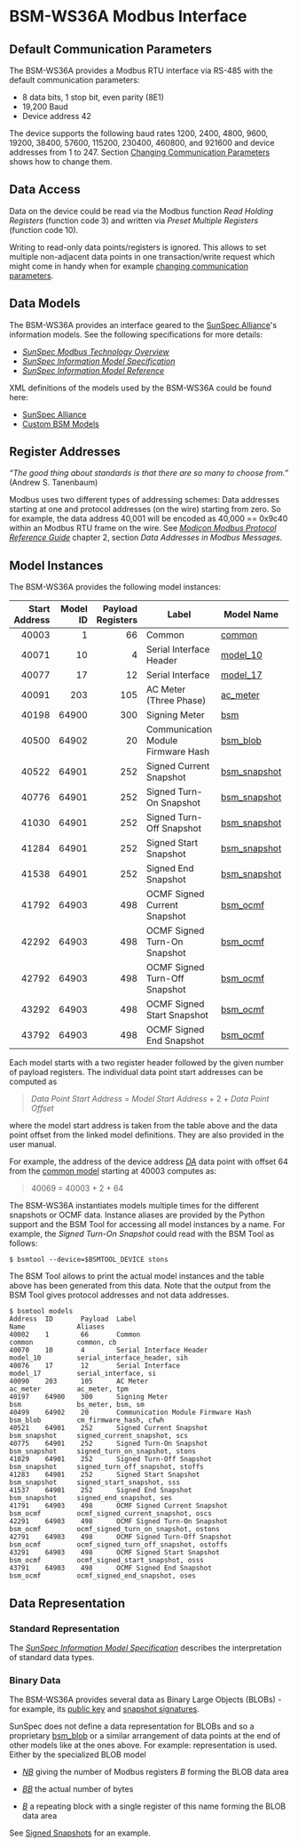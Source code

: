# BSM-WS36A Modbus Interface

## Default Communication Parameters

The BSM-WS36A provides a Modbus RTU interface via RS-485 with the default
communication parameters:

- 8 data bits, 1 stop bit, even parity (8E1)
- 19,200 Baud
- Device address 42

The device supports the following baud rates 1200, 2400, 4800, 9600, 19200,
38400, 57600, 115200, 230400, 460800, and 921600 and device addresses from 1 to
247. Section [Changing Communication Parameters](communication-parameters.md)
shows how to change them.


## Data Access

Data on the device could be read via the Modbus function _Read Holding
Registers_ (function code 3) and written via _Preset Multiple Registers_
(function code 10).

Writing to read-only data points/registers is ignored. This allows to set
multiple non-adjacent data points in one transaction/write request which might
come in handy when for example [changing communication
parameters](communication-parameters.md).


## Data Models

The BSM-WS36A provides an interface geared to the [SunSpec
Alliance](https://sunspec.org)'s information models. See the following
specifications for more details:

- [_SunSpec Modbus Technology Overview_](https://sunspec.org/sunspec-modbus-technology-overview/)
- [_SunSpec Information Model Specification_](https://sunspec.org/sunspec-information-model-specification/)
- [_SunSpec Information Model Reference_](https://sunspec.org/sunspec-information-model-reference/)

XML definitions of the models used by the BSM-WS36A could be found here:

- [SunSpec Alliance](https://github.com/sunspec/models/tree/8b44dc5c77e601b6acbb8c3153fb4e54ae3617e9/smdx)
- [Custom BSM Models](../../bauer_bsm/bsm/models)


## Register Addresses

_“The good thing about standards is that there are so many to choose from.”_ (Andrew S. Tanenbaum)

Modbus uses two different types of addressing schemes: Data addresses starting at
one and protocol addresses (on the wire) starting from zero. So for example, the
data address 40,001 will be encoded as 40,000 == 0x9c40 within an Modbus RTU
frame on the wire. See [_Modicon Modbus Protocol Reference
Guide_](https://modbus.org/docs/PI_MBUS_300.pdf) chapter 2, section _Data
Addresses in Modbus Messages_.


## Model Instances

The BSM-WS36A provides the following model instances:

| Start Address | Model ID | Payload Registers | Label                              | Model Name                                                                                                       | Instance Aliases                           |
| ------------: | -------: | ----------------: | ---------------------------------- | ---------------------------------------------------------------------------------------------------------------- | ------------------------------------------ |
| 40003         | 1        | 66                | Common                             | [common](https://github.com/sunspec/models/blob/8b44dc5c77e601b6acbb8c3153fb4e54ae3617e9/smdx/smdx_00001.xml)    | common, cb                                 |
| 40071         | 10       | 4                 | Serial Interface Header            | [model\_10](https://github.com/sunspec/models/blob/8b44dc5c77e601b6acbb8c3153fb4e54ae3617e9/smdx/smdx_00010.xml) | serial\_interface\_header, sih             |
| 40077         | 17       | 12                | Serial Interface                   | [model\_17](https://github.com/sunspec/models/blob/8b44dc5c77e601b6acbb8c3153fb4e54ae3617e9/smdx/smdx_00017.xml) | serial\_interface, si                      |
| 40091         | 203      | 105               | AC Meter (Three Phase)             | [ac\_meter](https://github.com/sunspec/models/blob/8b44dc5c77e601b6acbb8c3153fb4e54ae3617e9/smdx/smdx_00203.xml) | ac\_meter, tpm                             |
| 40198         | 64900    | 300               | Signing Meter                      | [bsm](../../bauer_bsm/bsm/models/smdx_64900.xml)                                                                 | bs\_meter, bsm, sm                         |
| 40500         | 64902    | 20                | Communication Module Firmware Hash | [bsm\_blob](../../bauer_bsm/bsm/models/smdx_64902.xml)                                                           | cm\_firmware\_hash, cfwh                   |
| 40522         | 64901    | 252               | Signed Current Snapshot            | [bsm\_snapshot](../../bauer_bsm/bsm/models/smdx_64901.xml)                                                       | signed\_current\_snapshot, scs             |
| 40776         | 64901    | 252               | Signed Turn-On Snapshot            | [bsm\_snapshot](../../bauer_bsm/bsm/models/smdx_64901.xml)                                                       | signed\_turn\_on\_snapshot, stons          |
| 41030         | 64901    | 252               | Signed Turn-Off Snapshot           | [bsm\_snapshot](../../bauer_bsm/bsm/models/smdx_64901.xml)                                                       | signed\_turn\_off\_snapshot, stoffs        |
| 41284         | 64901    | 252               | Signed Start Snapshot              | [bsm\_snapshot](../../bauer_bsm/bsm/models/smdx_64901.xml)                                                       | signed\_start\_snapshot, sss               |
| 41538         | 64901    | 252               | Signed End Snapshot                | [bsm\_snapshot](../../bauer_bsm/bsm/models/smdx_64901.xml)                                                       | signed\_end\_snapshot, ses                 |
| 41792         | 64903    | 498               | OCMF Signed Current Snapshot       | [bsm\_ocmf](../../bauer_bsm/bsm/models/smdx_64903.xml)                                                           | ocmf\_signed\_current\_snapshot, oscs      |
| 42292         | 64903    | 498               | OCMF Signed Turn-On Snapshot       | [bsm\_ocmf](../../bauer_bsm/bsm/models/smdx_64903.xml)                                                           | ocmf\_signed\_turn\_on\_snapshot, ostons   |
| 42792         | 64903    | 498               | OCMF Signed Turn-Off Snapshot      | [bsm\_ocmf](../../bauer_bsm/bsm/models/smdx_64903.xml)                                                           | ocmf\_signed\_turn\_off\_snapshot, ostoffs |
| 43292         | 64903    | 498               | OCMF Signed Start Snapshot         | [bsm\_ocmf](../../bauer_bsm/bsm/models/smdx_64903.xml)                                                           | ocmf\_signed\_start\_snapshot, osss        |
| 43792         | 64903    | 498               | OCMF Signed End Snapshot           | [bsm\_ocmf](../../bauer_bsm/bsm/models/smdx_64903.xml)                                                           | ocmf\_signed\_end\_snapshot, oses          |


Each model starts with a two register header followed by the given number of
payload registers. The individual data point start addresses can be computed as

> _Data Point Start Address_ = _Model Start Address_ + 2 + _Data Point Offset_

where the model start address is taken from the table above and the data point
offset from the linked model definitions. They are also provided in the user
manual.

For example, the address of the device address
[_DA_](https://github.com/sunspec/models/blob/8b44dc5c77e601b6acbb8c3153fb4e54ae3617e9/smdx/smdx_00001.xml#L10)
data point with offset 64 from the [common
model](https://github.com/sunspec/models/blob/8b44dc5c77e601b6acbb8c3153fb4e54ae3617e9/smdx/smdx_00001.xml)
starting at 40003 computes as:

> 40069 = 40003 + 2 + 64

The BSM-WS36A instantiates models multiple times for the different snapshots or
OCMF data. Instance aliases are provided by the Python support and the BSM Tool
for accessing all model instances by a name. For example, the _Signed Turn-On
Snapshot_ could read with the BSM Tool as follows:
```
$ bsmtool --device=$BSMTOOL_DEVICE stons
```

The BSM Tool allows to print the actual model instances and the table above has
been generated from this data. Note that the output from the BSM Tool gives
protocol addresses and not data addresses.
```
$ bsmtool models
Address  ID       Payload  Label                                    Name             Aliases
40002    1        66       Common                                   common           common, cb
40070    10       4        Serial Interface Header                  model_10         serial_interface_header, sih
40076    17       12       Serial Interface                         model_17         serial_interface, si
40090    203      105      AC Meter                                 ac_meter         ac_meter, tpm
40197    64900    300      Signing Meter                            bsm              bs_meter, bsm, sm
40499    64902    20       Communication Module Firmware Hash       bsm_blob         cm_firmware_hash, cfwh
40521    64901    252      Signed Current Snapshot                  bsm_snapshot     signed_current_snapshot, scs
40775    64901    252      Signed Turn-On Snapshot                  bsm_snapshot     signed_turn_on_snapshot, stons
41029    64901    252      Signed Turn-Off Snapshot                 bsm_snapshot     signed_turn_off_snapshot, stoffs
41283    64901    252      Signed Start Snapshot                    bsm_snapshot     signed_start_snapshot, sss
41537    64901    252      Signed End Snapshot                      bsm_snapshot     signed_end_snapshot, ses
41791    64903    498      OCMF Signed Current Snapshot             bsm_ocmf         ocmf_signed_current_snapshot, oscs
42291    64903    498      OCMF Signed Turn-On Snapshot             bsm_ocmf         ocmf_signed_turn_on_snapshot, ostons
42791    64903    498      OCMF Signed Turn-Off Snapshot            bsm_ocmf         ocmf_signed_turn_off_snapshot, ostoffs
43291    64903    498      OCMF Signed Start Snapshot               bsm_ocmf         ocmf_signed_start_snapshot, osss
43791    64903    498      OCMF Signed End Snapshot                 bsm_ocmf         ocmf_signed_end_snapshot, oses
```

## Data Representation

### Standard Representation

The [_SunSpec Information Model
Specification_](https://sunspec.org/sunspec-information-model-specification/)
describes the interpretation of standard data types.


### Binary Data

The BSM-WS36A provides several data as Binary Large Objects (BLOBs) - for
example, its [public key](../../bauer_bsm/bsm/models/smdx_64900.xml#L31) and
[snapshot signatures](../../bauer_bsm/bsm/models/smdx_64901.xml#L67).

SunSpec does not define a data representation for BLOBs and so a proprietary
[bsm\_blob](../../bauer_bsm/bsm/models/smdx_64902.xml) or a similar arrangement
of data points at the end of other models like at the ones above. For example:
representation is used. Either by the specialized BLOB model

- [_NB_](../../bauer_bsm/bsm/models/smdx_64902.xml#L41) giving the number of
  Modbus registers _B_ forming the BLOB data area

- [_BB_](../../bauer_bsm/bsm/models/smdx_64902.xml#L49) the actual number of
  bytes

- [_B_](../../bauer_bsm/bsm/models/smdx_64902.xml#L53) a repeating block with a
  single register of this name forming the BLOB data area

See [Signed Snapshots](snapshots.md) for an example.
